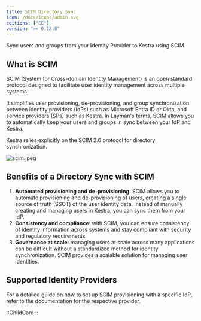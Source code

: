 ```yaml
---
title: SCIM Directory Sync
icon: /docs/icons/admin.svg
editions: ["EE"]
version: ">= 0.18.0"
---
```


Sync users and groups from your Identity Provider to Kestra using SCIM.

## What is SCIM

SCIM (System for Cross-domain Identity Management) is an open standard protocol designed to facilitate user identity management across multiple systems.

 It simplifies user provisioning, de-provisioning, and group synchronization between identity providers (IdPs) such as Microsoft Entra ID or Okta, and service providers (SPs) such as Kestra. In Layman's terms, SCIM allows you to automatically keep your users and groups in sync between your IdP and Kestra.

Kestra relies explicitly on the SCIM 2.0 protocol for directory synchronization.

![scim.jpeg](/docs/enterprise/scim.png)

## Benefits of a Directory Sync with SCIM

1. **Automated provisioning and de-provisioning**: SCIM allows you to automate provisioning and de-provisioning of users, creating a single source of truth (SSOT) of the user identity data. Instead of manually creating and managing users in Kestra, you can sync them from your IdP.
2. **Consistency and compliance**: with SCIM, you can ensure consistency of identity information across systems and stay compliant with security and regulatory requirements.
3. **Governance at scale**: managing users at scale across many applications can be difficult without a standardized method for identity synchronization. SCIM provides a scalable solution for managing user identities.

## Supported Identity Providers

For a detailed guide on how to set up SCIM provisioning with a specific IdP, refer to the documentation for the respective provider.

::ChildCard
::

